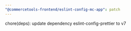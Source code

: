 ```yaml
---
"@commercetools-frontend/eslint-config-mc-app": patch
---
```


chore(deps): update dependency eslint-config-prettier to v7
